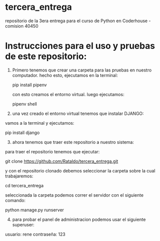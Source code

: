 # tercera_entrega
repositorio de la 3era entrega para el curso de Python en Coderhouse - comision 40450

# Instrucciones para el uso y pruebas de este repositorio:

1) Primero tenemos que crear una carpeta para las pruebas en nuestro computador.
   hecho esto, ejecutamos en la terminal:
   
   pip install pipenv
   
   con esto creamos el entorno virtual. luego ejecutamos:
   
   pipenv shell
   
2) una vez creado el entorno virtual tenemos que instalar DJANGO:

  vamos a la terminal y ejecutamos:
  
  pip install django
  
3) ahora tenemos que traer este repositorio a nuestro sistema:

  para traer el repositorio tenemos que ejecutar:
  
  git clone https://github.com/Rataldo/tercera_entrega.git
  
  y con el repositorio clonado debemos seleccionar la carpeta sobre la cual trabajaremos:
  
  cd tercera_entrega
  
  seleccionada la carpeta podemos correr el servidor con el siguiente comando:
  
  python manage.py runserver
  
  
4) para probar el panel de administracion podemos usar el siguiente superuser:

  usuario: rene
  contraseña: 123

